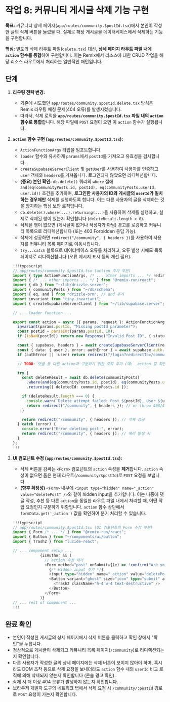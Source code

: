 # 작업 8: 커뮤니티 게시글 삭제 기능 구현

**목표:** 커뮤니티 상세 페이지(`app/routes/community.$postId.tsx`)에서 본인이 작성한 글의 삭제 버튼을 눌렀을 때, 실제로 해당 게시글을 데이터베이스에서 삭제하는 기능을 구현합니다.

**핵심:** 별도의 삭제 라우트 파일(`delete.tsx`) 대신, **상세 페이지 라우트 파일 내에 `action` 함수를 통합**하여 구현합니다. 이는 Remix에서 리소스에 대한 CRUD 작업을 해당 리소스 라우트에서 처리하는 일반적인 패턴입니다.

## 단계

1.  **라우팅 전략 변경:**
    *   기존에 시도했던 `app/routes/community.$postId.delete.tsx` 방식은 Remix 라우팅 매칭 문제(404 오류)를 발생시켰습니다.
    *   따라서, 삭제 로직을 **`app/routes/community.$postId.tsx` 파일 내의 `action` 함수로 통합**합니다. 해당 파일에 `POST` 요청이 오면 이 `action` 함수가 실행됩니다.

2.  **`action` 함수 구현 (`app/routes/community.$postId.tsx`):**
    *   `ActionFunctionArgs` 타입을 임포트합니다.
    *   `loader` 함수와 유사하게 `params`에서 `postId`를 가져오고 유효성을 검사합니다.
    *   `createSupabaseServerClient` 및 `getUser`를 사용하여 사용자를 인증하고 `user` 객체와 `headers`를 가져옵니다. 로그인되지 않았으면 리디렉션합니다.
    *   **(중요) 본인 확인:** `db.delete()` 쿼리의 `where` 절에 `and(eq(communityPosts.id, postId), eq(communityPosts.userId, user.id))` 조건을 추가하여, **로그인한 사용자의 ID와 게시글의 `userId`가 일치하는 경우에만** 삭제를 실행하도록 합니다. 이는 다른 사용자의 글을 삭제하는 것을 방지하는 핵심 보안 로직입니다.
    *   `db.delete().where(...).returning(...)`을 사용하여 삭제를 실행하고, 실제로 삭제된 행이 있는지 확인합니다 (`deleteResult.length > 0`).
    *   삭제된 행이 없으면 (게시글이 없거나 작성자가 아님) 경고를 로깅하고 커뮤니티 목록으로 리디렉션합니다 (또는 403 Forbidden 응답 가능).
    *   삭제에 성공하면 `redirect("/community", { headers })`를 사용하여 사용자를 커뮤니티 목록 페이지로 이동시킵니다.
    *   `try...catch` 블록으로 데이터베이스 오류를 처리하고, 오류 발생 시에도 목록 페이지로 리디렉션합니다 (오류 메시지 표시 등의 개선 필요).

    ```typescript
    !!!typescript
    // app/routes/community.$postId.tsx (action 추가 부분)
    import { type ActionFunctionArgs, /* ... other imports ... */ redirect } from "@remix-run/node";
    import { /* ... other imports ... */ } from "@remix-run/react";
    import { db } from "~/lib/drizzle.server";
    import { communityPosts } from "~/db/schema";
    import { eq, and } from "drizzle-orm"; // and 추가
    import invariant from "tiny-invariant";
    import { createSupabaseServerClient } from "~/lib/supabase.server";

    // ... loader function ...

    export const action = async ({ params, request }: ActionFunctionArgs) => {
      invariant(params.postId, "Missing postId parameter");
      const postId = parseInt(params.postId, 10);
      if (isNaN(postId)) return new Response("Invalid Post ID", { status: 400 });

      const { supabase, headers } = await createSupabaseServerClient(request);
      const { data: { user }, error: authError } = await supabase.auth.getUser();
      if (authError || !user) return redirect("/login?redirectTo=/community");

      // TODO: 댓글 등 다른 action과 구분하기 위한 로직 추가 (예: _action 값 확인)

      try {
        const deleteResult = await db.delete(communityPosts)
          .where(and(eq(communityPosts.id, postId), eq(communityPosts.userId, user.id)))
          .returning({ deletedId: communityPosts.id });

        if (deleteResult.length === 0) {
          console.warn(`Delete attempt failed: Post ${postId}, User ${user.id}`);
          return redirect("/community", { headers }); // or throw 403/404
        }

        return redirect("/community", { headers }); // 삭제 성공
      } catch (error) {
        console.error("Error deleting post:", error);
        return redirect("/community", { headers }); // 에러 발생 시
      }
    };
    !!!
    ```

3.  **UI 컴포넌트 수정 (`app/routes/community.$postId.tsx`):**
    *   삭제 버튼을 감싸는 `<Form>` 컴포넌트의 `action` 속성을 **제거**합니다. `action` 속성이 없으면 폼은 현재 라우트(`/community/$postId`)로 `POST` 요청을 보냅니다.
    *   **(향후 확장성)** `<Form>` 내부에 `<input type="hidden" name="_action" value="deletePost" />`와 같이 hidden input을 추가합니다. 이는 나중에 댓글 작성, 추천 등 다른 `action`을 동일한 라우트 파일 내에서 처리할 때, 어떤 작업 요청인지 구분하기 위함입니다. `action` 함수 상단에서 `formData.get('_action')` 값을 확인하여 분기 처리할 수 있습니다.

    ```typescript
    !!!typescript
    // app/routes/community.$postId.tsx (UI 컴포넌트의 Form 수정 부분)
    import { Form /* ... */ } from "@remix-run/react";
    import { Button } from "~/components/ui/button";
    import { Trash2 } from "lucide-react";

    // ... component setup ...
                {isAuthor && (
                  // action 속성 제거
                  <Form method="post" onSubmit={(e) => !confirm("Are you sure?") && e.preventDefault()}>
                    {/* Hidden input 추가 */}
                    <input type="hidden" name="_action" value="deletePost" />
                    <Button variant="ghost" size="icon" type="submit" aria-label="Delete post">
                      <Trash2 className="h-4 w-4 text-destructive" />
                    </Button>
                  </Form>
                )}
    // ... rest of component ...
    !!!
    ```

## 완료 확인

*   본인이 작성한 게시글의 상세 페이지에서 삭제 버튼을 클릭하고 확인 창에서 "확인"을 누릅니다.
*   정상적으로 게시글이 삭제되고 커뮤니티 목록 페이지(`/community`)로 리디렉션되는지 확인합니다.
*   다른 사용자가 작성한 글의 상세 페이지에는 삭제 버튼이 보이지 않아야 하며, 혹시라도 DOM 조작 등으로 삭제 요청을 보내더라도 `action` 함수 내의 `userId` 비교 로직에 의해 삭제되지 않는지 확인합니다 (콘솔 경고 확인).
*   삭제 시 더 이상 404 오류가 발생하지 않는지 확인합니다.
*   브라우저 개발자 도구의 네트워크 탭에서 삭제 요청 시 `/community/:postId` 경로로 `POST` 요청이 가는지 확인합니다. 